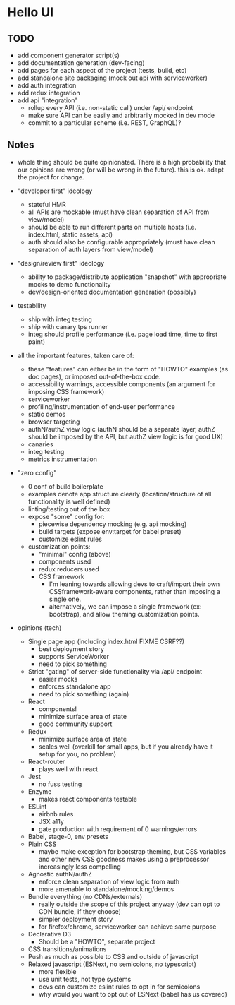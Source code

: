 # Hello UI

## TODO

- add component generator script(s)
- add documentation generation (dev-facing)
- add pages for each aspect of the project (tests, build, etc)
- add standalone site packaging (mock out api with serviceworker)
- add auth integration
- add redux integration
- add api "integration"
  - rollup every API (i.e. non-static call) under /api/ endpoint
  - make sure API can be easily and arbitrarily mocked in dev mode
  - commit to a particular scheme (i.e. REST, GraphQL)?

## Notes

- whole thing should be quite opinionated. There is a high probability that our opinions are wrong (or will be wrong in the future). this is ok. adapt the project for change.
- "developer first" ideology
  - stateful HMR
  - all APIs are mockable (must have clean separation of API from view/model)
  - should be able to run different parts on multiple hosts (i.e. index.html, static assets, api)
  - auth should also be configurable appropriately (must have clean separation of auth layers from view/model)
- "design/review first" ideology 
  - ability to package/distribute application "snapshot" with appropriate mocks to demo functionality
  - dev/design-oriented documentation generation (possibly)
- testability
  - ship with integ testing
  - ship with canary tps runner
  - integ should profile performance (i.e. page load time, time to first paint) 
- all the important features, taken care of:
  - these "features" can either be in the form of "HOWTO" examples (as doc pages), or
    imposed out-of-the-box code.
  - accessibility warnings, accessible components (an argument for imposing CSS framework)
  - serviceworker
  - profiling/instrumentation of end-user performance
  - static demos
  - browser targeting
  - authN/authZ view logic (authN should be a separate layer, authZ should be imposed by the API, but authZ view logic is for good UX)
  - canaries
  - integ testing
  - metrics instrumentation
- "zero config"
  - 0 conf of build boilerplate
  - examples denote app structure clearly (location/structure of all functionality is well defined)
  - linting/testing out of the box
  - expose "some" config for:
    - piecewise dependency mocking (e.g. api mocking)
    - build targets (expose env:target for babel preset)
    - customize eslint rules
  - customization points:
    - "minimal" config (above)
    - components used
    - redux reducers used
    - CSS framework
      - I'm leaning towards allowing devs to craft/import their own CSSframework-aware components, rather than imposing a single one.
      - alternatively, we can impose a single framework (ex: bootstrap), and allow theming customization points.

- opinions (tech)
  - Single page app (including index.html FIXME CSRF??)
    - best deployment story
    - supports ServiceWorker
    - need to pick something
  - Strict "gating" of server-side functionality via /api/ endpoint
    - easier mocks
    - enforces standalone app
    - need to pick something (again)
  - React
    - components!
    - minimize surface area of state
    - good community support
  - Redux
    - minimize surface area of state
    - scales well (overkill for small apps, but if you already have it setup for you, no problem)
  - React-router
    - plays well with react
  - Jest
    - no fuss testing
  - Enzyme
    - makes react components testable
  - ESLint
    - airbnb rules
    - JSX a11y
    - gate production with requirement of 0 warnings/errors
  - Babel, stage-0, env presets
  - Plain CSS
    - maybe make exception for bootstrap theming, but CSS variables and other new CSS goodness
      makes using a preprocessor increasingly less compelling
  - Agnostic authN/authZ
    - enforce clean separation of view logic from auth
    - more amenable to standalone/mocking/demos
  - Bundle everything (no CDNs/externals)
    - really outside the scope of this project anyway (dev can opt to CDN bundle, if they choose)
    - simpler deployment story 
    - for firefox/chrome, serviceworker can achieve same purpose
  - Declarative D3
    - Should be a "HOWTO", separate project
  - CSS transitions/animations
  - Push as much as possible to CSS and outside of javascript
  - Relaxed javascript (ESNext, no semicolons, no typescript)
    - more flexible
    - use unit tests, not type systems
    - devs can customize eslint rules to opt in for semicolons
    - why would you want to opt out of ESNext (babel has us covered)